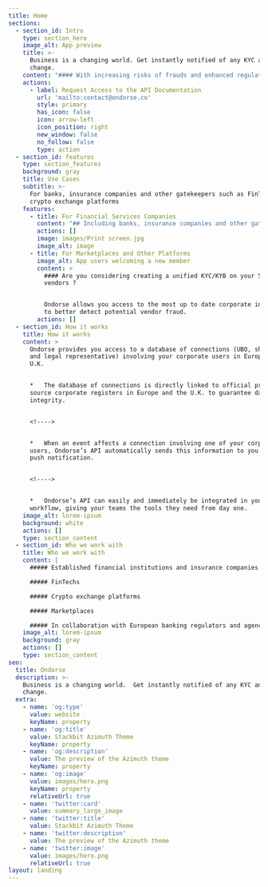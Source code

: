 ```yaml
---
title: Home
sections:
  - section_id: Intro
    type: section_hero
    image_alt: App preview
    title: >-
      Business is a changing world. Get instantly notified of any KYC and KYB
      change.
    content: "#### With increasing risks of frauds and enhanced regulatory obligations, access to real time corporate information is key.\_\n\n#### Ondorse’s always up to date information coupled with an asset freeze screening tool helps financial institutions, insurance companies, crypto platforms and marketplaces continuously monitor relevant KYB information and make compliance more effective.\n"
    actions:
      - label: Request Access to the API Documentation
        url: 'mailto:contact@ondorse.co'
        style: primary
        has_icon: false
        icon: arrow-left
        icon_position: right
        new_window: false
        no_follow: false
        type: action
  - section_id: features
    type: section_features
    background: gray
    title: Use Cases
    subtitle: >-
      For banks, insurance companies and other gatekeepers such as FinTechs and
      crypto exchange platforms
    features:
      - title: For Financial Services Companies
        content: "## Including banks, insurance companies and other gatekeepers such as FinTechs and crypto exchange platforms.\n\n#### Are you struggling with the manual and burdensome processes induced by the KYC refresh ? \n\nOndorse automatically populates your back office tool with the most up to date company information on the corporate customers you are engaged with.\n\n#### Have you ever been up at night worrying about having shell companies amongst your corporate customers ? \n\nOndorse continuously monitors events affecting the KYB of your users and pushes you notifications in case of important corporate information updates, such as a UBO, shareholder or legal representative change.\n\n#### Have you ever worried about being late on freezing the assets of one of your customers ? \n\nOndorse pushes you alerts in case of a true asset freeze match involving a connection (UBO, shareholder or legal representative) associated with one of your customers.\_ With our screening tool fed with permanently refreshed information, you can now immediately comply with all your asset freeze obligations and associated direct and indirect AML-CFT risks.\n"
        actions: []
        image: images/Print screen.jpg
        image_alt: image
      - title: For Marketplaces and Other Platforms
        image_alt: App users welcoming a new member
        content: >
          #### Are you considering creating a unified KYC/KYB on your SME
          vendors ?


          Ondorse allows you access to the most up to date corporate information
          to better detect potential vendor fraud.
        actions: []
  - section_id: How it works
    title: How it works
    content: >
      Ondorse provides you access to a database of connections (UBO, shareholder
      and legal representative) involving your corporate users in Europe and the
      U.K.


      *   The database of connections is directly linked to official primary
      source corporate registers in Europe and the U.K. to guarantee data
      integrity.


      <!---->


      *   When an event affects a connection involving one of your corporate
      users, Ondorse’s API automatically sends this information to you via a
      push notification.


      <!---->


      *   Ondorse’s API can easily and immediately be integrated in your
      workflow, giving your teams the tools they need from day one.
    image_alt: lorem-ipsum
    background: white
    actions: []
    type: section_content
  - section_id: Who we work with
    title: Who we work with
    content: |
      ##### Established financial institutions and insurance companies

      ##### FinTechs

      ##### Crypto exchange platforms

      ##### Marketplaces

      ##### In collaboration with European banking regulators and agencies
    image_alt: lorem-ipsum
    background: gray
    actions: []
    type: section_content
seo:
  title: Ondorse
  description: >-
    Business is a changing world.  Get instantly notified of any KYC and KYB
    change.
  extra:
    - name: 'og:type'
      value: website
      keyName: property
    - name: 'og:title'
      value: Stackbit Azimuth Theme
      keyName: property
    - name: 'og:description'
      value: The preview of the Azimuth theme
      keyName: property
    - name: 'og:image'
      value: images/hero.png
      keyName: property
      relativeUrl: true
    - name: 'twitter:card'
      value: summary_large_image
    - name: 'twitter:title'
      value: Stackbit Azimuth Theme
    - name: 'twitter:description'
      value: The preview of the Azimuth theme
    - name: 'twitter:image'
      value: images/hero.png
      relativeUrl: true
layout: landing
---
```

